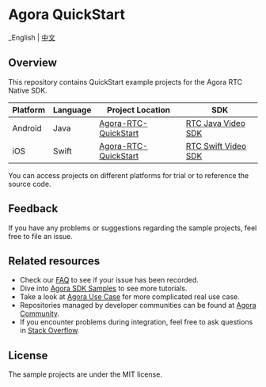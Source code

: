 # Agora QuickStart

_English | [中文](README.zh.md)

## Overview

This repository contains QuickStart example projects for the Agora RTC Native SDK.

| Platform | Language | Project Location                                                 | SDK                                                                                                                             |
| -------- | -------- |------------------------------------------------------| ------------------------------------------------------------------------------------------------------------------------------- |
| Android  | Java     | [Agora-RTC-QuickStart](Android/Agora-RTC-QuickStart-Android) | [RTC Java Video SDK](https://docs.agora.io/en/sdks?platform=android) |
| iOS      | Swift    | [Agora-RTC-QuickStart](iOS/Agora-RTC-QuickStart-iOS) | [RTC Swift Video SDK](https://docs.agora.io/en/sdks?platform=ios) |

You can access projects on different platforms for trial or to reference the source code.

## Feedback

If you have any problems or suggestions regarding the sample projects, feel free to file an issue.

## Related resources

- Check our [FAQ](https://docs.agora.io/en/faq) to see if your issue has been recorded.
- Dive into [Agora SDK Samples](https://github.com/AgoraIO) to see more tutorials.
- Take a look at [Agora Use Case](https://github.com/AgoraIO-usecase) for more complicated real use case.
- Repositories managed by developer communities can be found at [Agora Community](https://github.com/AgoraIO-Community).
- If you encounter problems during integration, feel free to ask questions in [Stack Overflow](https://stackoverflow.com/questions/tagged/agora.io).

## License

The sample projects are under the MIT license.
